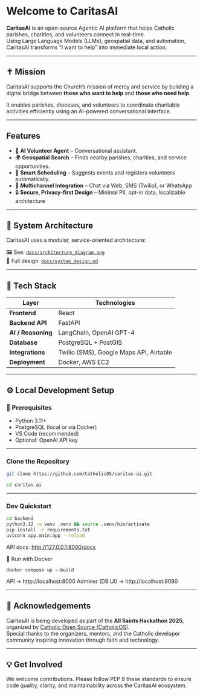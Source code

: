 # Welcome to CaritasAI


**CaritasAI** is an open-source Agentic AI platform that helps Catholic parishes, charities, and volunteers connect in real-time.  
Using Large Language Models (LLMs), geospatial data, and automation, CaritasAI transforms “I want to help” into immediate local action.

---

## ✝️ Mission
CaritasAI supports the Church’s mission of mercy and service by building a digital bridge between **those who want to help** and **those who need help**.  

It enables parishes, dioceses, and volunteers to coordinate charitable activities efficiently using an AI-powered conversational interface.

---

## Features
- 🤖 **AI Volunteer Agent** – Conversational assistant.
- 🌍 **Geospatial Search** – Finds nearby parishes, charities, and service opportunities.
- 📅 **Smart Scheduling** – Suggests events and registers volunteers automatically. 
- 💬 **Multichannel Integration** – Chat via Web, SMS (Twilio), or WhatsApp  
- 🔒 **Secure, Privacy-first Design** – Minimal PII, opt-in data, localizable architecture  

---

## 🧠 System Architecture
CaritasAI uses a modular, service-oriented architecture:

🖼️ See: [`docs/architecture_diagram.png`](docs/architecture_diagram.png)  
📘 Full design: [`docs/system_design.md`](docs/system_design.md)

---

## 🧰 Tech Stack

| Layer | Technologies |
|--------|---------------|
| **Frontend** | React |
| **Backend API** | FastAPI |
| **AI / Reasoning** | LangChain, OpenAI GPT-4  |
| **Database** | PostgreSQL + PostGIS |
| **Integrations** | Twilio (SMS), Google Maps API, Airtable |
| **Deployment** | Docker, AWS EC2  |

---


## ⚙️ Local Development Setup

### 🧩 Prerequisites
- Python 3.11+
- PostgreSQL (local or via Docker)
- VS Code (recommended)
- Optional: OpenAI API key
---
 
### Clone the Repository
```bash
git clone https://github.com/CatholicOS/caritas-ai.git

cd caritas-ai
```
---

###  Dev Quickstart
```bash
cd backend
python3.12 -m venv .venv && source .venv/bin/activate
pip install -r requirements.txt
uvicorn app.main:app --reload
```
API docs: http://127.0.0.1:8000/docs

🐳 Run with Docker
```
docker compose up --build
```
API → http://localhost:8000
Adminer (DB UI) → http://localhost:8080

---

## 🙏 Acknowledgements
CaritasAI is being developed as part of the **All Saints Hackathon 2025**, organized by [Catholic Open Source (CatholicOS)](https://github.com/CatholicOS).  
Special thanks to the organizers, mentors, and the Catholic developer community inspiring innovation through faith and technology.

---
## 💡 Get Involved
We welcome contributions.
Please follow PEP 8 these standards to ensure code quality, clarity, and maintainability across the CaritasAI ecosystem.







